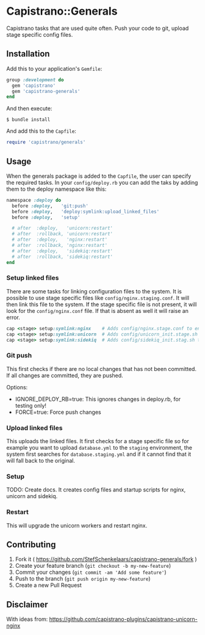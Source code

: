 # Capistrano::Generals

Capistrano tasks that are used quite often.
Push your code to git, upload stage specific config files.

## Installation

Add this to your application's `Gemfile`:

```ruby
group :development do
  gem 'capistrano'
  gem 'capistrano-generals'
end
```

And then execute:

    $ bundle install

And add this to the `Capfile`:

```ruby
require 'capistrano/generals'
```

## Usage
When the generals package is added to the `Capfile`, the user can specify the required tasks.
In your `config/deploy.rb` you can add the taks by adding them to the deploy namespace like this:

```ruby
namespace :deploy do
  before :deploy,   'git:push'
  before :deploy,   'deploy:symlink:upload_linked_files'
  before :deploy,   'setup'

  # after  :deploy,   'unicorn:restart'
  # after  :rollback, 'unicorn:restart'
  # after  :deploy,   'nginx:restart'
  # after  :rollback, 'nginx:restart'
  # after  :deploy,   'sidekiq:restart'
  # after  :rollback, 'sidekiq:restart'
end
```

### Setup linked files
There are some tasks for linking configuration files to the system. It is
possible to use stage specific files like `config/nginx.staging.conf`. It will
then link this file to the system. If the stage specific file is not present,
it will look for the `config/nginx.conf` file. If that is absent as well it will
raise an error.
```ruby
cap <stage> setup:symlink:nginx    # Adds config/nginx.stage.conf to enabled nginx sites
cap <stage> setup:symlink:unicorn  # Adds config/unicorn_init.stage.sh to /etc/init.d scripts and add run at startup
cap <stage> setup:symlink:sidekiq  # Adds config/sidekiq_init.stag.sh to /etc/init.d scipts and add run at startup
```

### Git push
This first checks if there are no local changes that has not been committed.
If all changes are committed, they are pushed.

Options:

* IGNORE_DEPLOY_RB=true: This ignores changes in deploy.rb, for testing only!
* FORCE=true: Force push changes

### Upload linked files
This uploads the linked files. It first checks for a stage specific file so for
example you want to upload `database.yml` to the `staging` environment,
the system first searches for `database.staging.yml` and if it cannot find that
it will fall back to the original.

### Setup
TODO: Create docs. It creates config files and startup scripts for nginx, unicorn and sidekiq.

### Restart
This will upgrade the unicorn workers and restart nginx.

## Contributing

1. Fork it ( https://github.com/StefSchenkelaars/capistrano-generals/fork )
2. Create your feature branch (`git checkout -b my-new-feature`)
3. Commit your changes (`git commit -am 'Add some feature'`)
4. Push to the branch (`git push origin my-new-feature`)
5. Create a new Pull Request


## Disclaimer
With ideas from: https://github.com/capistrano-plugins/capistrano-unicorn-nginx
